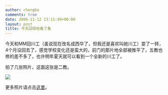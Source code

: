 ```yaml
---
author: chengbo
comments: true
date: 2006-11-12 13:11:49+00:00
layout: post
title: 今天回母校看了看
---
```


今天和MM回川工（虽说现在改名成西华了，但我还是喜欢叫她川工）耍了一转，4个月没回去了，感觉学校变化还是蛮大的，前门的那片地全部被推平了，五教也修的差不多了，也许明年夏天就可以看到一个全新的川工了。

拍了几张照片，这面这张是二教。

[![](http://static.flickr.com/106/295251380_9516a3fe8f_m.jpg)](http://static.flickr.com/106/295251380_9516a3fe8f.jpg)

更多照片请点击[这里](http://www.flickr.com/photos/chengbo/)。


